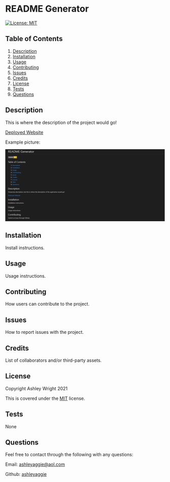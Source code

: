 # README Generator

  [![License: MIT](https://img.shields.io/badge/License-MIT-yellow.svg)](https://opensource.org/licenses/MIT)

  ## Table of Contents

  1. [Description](#Description)
  2. [Installation](#Installation)
  3. [Usage](#Usage)
  4. [Contributing](#Contributing)
  5. [Issues](#Issues)
  6. [Credits](#Credits)
  7. [License](#License)
  8. [Tests](#Tests)
  9. [Questions](#Questions)

  ## Description

  This is where the description of the project would go!

  [Deployed Website](https://github.com/ashleyaggie/READMEGenerator)

  Example picture:

  ![Picture of project website](./images/example.png)

  ## Installation

  Install instructions.

  ## Usage

  Usage instructions.

  ## Contributing

  How users can contribute to the project.

  ## Issues

  How to report issues with the project.

  ## Credits

  List of collaborators and/or third-party assets.

  ## License

  Copyright Ashley Wright 2021

  This is covered under the <a href='https://opensource.org/licenses/MIT'>MIT</a> license.

  ## Tests

  None

  ## Questions

  Feel free to contact through the following with any questions:

  Email: ashleyaggie@aol.com

  Github: <a href='https://github.com/ashleyaggie'>ashleyaggie</a>